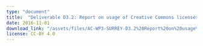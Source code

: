 ```yaml
---
type: "document"
title:  "Deliverable D3.2: Report on usage of Creative Commons licenses"
date: 2016-11-01
download_link: "/assets/files/AC-WP3-SURREY-D3.2%20Report%20on%20usage%20of%20Creative%20Commons%20licenses.pdf"
license: CC-BY 4.0
---
```

